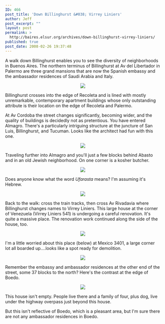 ```yaml
---
ID: 466
post_title: 'Down Billinghurst &#038; Virrey Liniers'
author: Jeff
post_excerpt: ""
layout: post
permalink: >
  http://baires.elsur.org/archives/down-billinghurst-virrey-liniers/
published: true
post_date: 2008-02-26 19:37:48
---
```

A walk down Billinghurst enables you to see the diversity of neighborhoods in Buenos Aires. The northern terminus of Billinghurst at Av del Libertador in Palermo are three grand mansions that are now the Spanish embassy and the ambassador residences of Saudi Arabia and Italy.  

<center>
<a href="http://picasaweb.google.es/iamjeffbarry/BuenosAires/photo#5171415620280029106"><img src="https://lh3.googleusercontent.com/hMI_w3Zyyogqx_TN01R2R90Bvlu_JpR4XFBf1Q0XyTUbgBvAUvLB76jCVpTyiOuK1V21hM-AVR0qsjh2mfgPosYYiyiQZaim8V81zCjcw7bMIw4k4ng-uCJOmGXWo7FJCnNfgzMX-9_YdKfdalr27AiwPgj_Ljq3xLDbHpc9VzC6j5-z5ZKVwIxo9w4KFbC5sxajlfTqDhpieCKg1JR7poKBhRtI6fzX4W7opmdStSRByfAJTKht00ziMGKRteSLusAsbuDwm0kkAIsSb_eR_GivPv9uhokqkPmAaeFZ2Ucsq_OYZAAc3PVHqLJM50okO_0IUK-48tWXkUokAdBSybUwSYW91KI0RWtNb3tUahNi-1dbB5qN09UoNHzL1MghCfE5Kzgz1IlIn6tHbuauAqCZFeAwBm1HhmeRTboftfJTRO-ew556K1RZPK8om2OjDisLeUtlU1seORNQDRuGa4zRB2ONW4R_utLqeZgYnKHDQrtu662ifjRjGbj92h9wa8aiGrM89gAbBYEZNd55ergA7CUdZ9qum-wN5uRKj1QgiUo80qo3IaW0MyY-glJkjmPc=w1024-h768-no" /></a>
</center>

Billinghurst crosses into the edge of Recoleta and is lined with mostly unremarkable, contemporary apartment buildings whose only outstanding attribute is their location on the edge of Recoleta and Palermo. 

At Av Cordoba the street changes significantly, becoming wider, and the quality of buildings is decidedly not as pretentious. You have entered Almagro. There's a particularly intriguing structure at the juncture of San Luis, Billinghurst, and Tucuman. Looks like the architect had fun with this one.

<center>
<a href="http://picasaweb.google.es/iamjeffbarry/BuenosAires/photo#5171410973125414738"><img src="https://lh3.googleusercontent.com/LtgTNjpA4vOmmE16SGvcAGxgDbLocaRsbVYfaoRBKHwJN9vwOtCwRcJZD4itPvdkrG1FswVzh-PqSQeVZJFbw12JdWbYk55FUXEdjcYHAv0zcRcC9lLP3zjHBwSXbahKDqKSgYJRUSnpcyID7_AD_h0EHSlyvcHc2xKvQbcN2dEAUF9awCP1jANu8yJCzDBiRiMpJzN80NCSyH7NNiceAke9nj0PqJn4Tlmd1my631Jhh2DPe3DfTIWYNCxOe5awq2XJUgZK4Qtzgt4ouGWSF9GqKgmZaNZf1uzRroHktsaoana0Q9Wj4OWBptQmN0bVfS0K41-VfUcNW-4mfIj1DNe3zpZYsdj7iIDXuHZSlOdKEZJyXKPKo7HUdCakUZmzTLLMOPUNUdoSYZrUNtswzqQxqVNmR6C81ZZjCx0QpLjM9HukYLeN3RWRqEKePhPPZhBU9Ke96egjdU5qCIQ9VDrt4dwbJXVDInqlnTnGZKUu7bZ2ajl8PEnPq-155_rDK_nInK79T42v3I8GpjE_fgs4OttKzPX4WR5KiKUNdzArUCg5d0hFOWQqgwQGFmi8qrWE=w1024-h768-no" /></a>
<p>
</p></center>

Traveling further into Almagro and you'll just a few blocks behind Abasto and in an old Jewish neighborhood. On one corner is a kosher butcher.

<center>
<a href="http://picasaweb.google.es/iamjeffbarry/BuenosAires/photo#5171411690384953186"><img src="https://lh3.googleusercontent.com/re4l5XNuhwCRcAS8Mw8ggECZse-UXU_yJ8IywR4jh2XDJBlhbwm9c_-C35YZ8tSSji5LmGYoc_Su0baKzLfSTeLW6LsEZvZsn2O41RrrSh_-6NLfxd70z8ww8BmdeuWZ6uxlaCxF71EMOXRZs65L5vZyvrW36AkeA5Dp9s7b3r2gfx9NqnMD1yOSS1kJty3gwGWA9YkNaJLLjmBRTkwUfItEHM3X4WKpDLNgVdYv1hkPniY_spNQbMlaYNZeHEAuqmI8_ErsTqZc5FvXDKtRc0ygQbWlvF-4EzPO0ltuF-CUYQIdFY2F-zkzKBqc-P88WH6uLqPT_JjKNarwinyfVwI-WdwYk5qBKSkoiJ73RBSoPDLtUF-lYJEh_-cMdWWOBvyil6y4893lvhU_R-XQVEGZiPPVeWngpLPwGu3LmokQF97AzA2OhXs9Qr3p1VWeRrxjMW0MEIKG_ULAXdvC8VyinmQIH3lViYQpTHZJdXWXMN6nls0bq8teoBPwN0BbpP5eg533CvtWCefZzvbSnuaA5xrImD2PFJOxiFWmMA3m7F2cf9yfxx0GY0k08qsJmQ6m=w1024-h768-no" /></a> 
</center>

Does anyone know what the word <em>Ufarasta</em> means? I'm assuming it's Hebrew. 

<center>
<a href="http://picasaweb.google.es/iamjeffbarry/BuenosAires/photo#5171412068342075250"><img src="https://lh3.googleusercontent.com/wFLvBAMcr3IbSSfqSDQ0cJw-1vWY01JShC2fAaZV82MlD14hzj0mpho2LasRgTaslNRcwwxucCdC5SA64BIQZMnIPvyJH7PUkGn8bkQIgDw1PtQAYv_HBpI0c0HLX7vOozs778ceXIrPqhzEMmKurTmabdzj-O9d9riGASpLwrl5nCvrryEKVz6qoSodiPEfNhygk57wANPo5GASQ_PIZS3PA0WXe-KCryI1seXHJdldpeWmT4zcoJNdw6_kGzTE76Qh61WFFF59yKGBpDiSB56fiWbhFvEmZS35h6zzjKtg0m4Oz34QKmHm1FIag25PCChA0yNzF2_T6UYZQGBmWWKvH-09hEKeS72fGRjhdvCAdT3lx7dFPaaeVoW4bFBziKudIqX6uiO9n0wSkvual-T5qIvavnxeAoLjihZzbWRAQbRiwvEsMlfyRufAxH-fwwZwhgEhuZvB5UBO1FxsshODooqpRzHtRj9iS9hNE2ngZEpjP2pFW4KyRSQFaL2U2saPaH7WcxugtkyjwbvKboRBDKRPYfE0Ow1_lDDjYH-mkahIoFqiNerkzQi9TIjwAjSy=w1024-h768-no" /></a>
</center>
<p>
Back to the walk: cross the train tracks, then cross Av Rivadavia where Billinghurst changes names to Virrey Liniers.  This large house at the corner of Venezuela (Virrey Liniers 541) is undergoing a careful renovation. It's quite a massive place. The renovation work continued along the side of the house, too.

<center>
<a href="http://picasaweb.google.es/iamjeffbarry/BuenosAires/photo#5171413717609516930"><img src="https://lh3.googleusercontent.com/45UErtNKI-7tulMcaX9uHec-x2whYSyqRA8SMuvT7vQV6S73b3zHDLTEyM_UklAjZDOGqgZd4cAYoTsdcNJ17HMYybiDnbdjVsRLneXM2ddP_JAftGzF3vN1UesNFMM1LArg9bjCg4Thmjji9HyuLCmQlNIjhQKYCjIzjnKdPI1IiYsj0yGqoa-Cmvmakp0_-7Np-TVH9b5u8-KedC5UdgdfQGy38Bzkt6cQA3XDoVMMRCpSduMhCkfZkCstbb3iebP5ICVDePbQNsxPqa37ZdG2r-61M0bDcFXBRErO7mi9yOmKD5KUe8Sc3w4WrWt70K0nhtzsbKH33N8GfM8DRIXhuekwQbyLjGT21jJi8FhKzGOogP98WmmILI-DORNQ4gu81IRbFvaS11yQsXZDJCTfuTYcdmEchezl3nHBGXPgjYS0vlTdbQjAZf5mVlRzTHQobQrse4LLhYOA9Z6kawkIK9qqiYY4uJIr56_H4DFXHzyhEGhXbSSarzeBWIri8tu5mx68_mIo865SVQ40erPTmNxovqkvg-cFa_j_dcq6t0aWmyQeClYuwBVzMbOgsTgb=w1024-h768-no" /></a>
</center>
</p><p>
I'm a little worried about this place (below) at Mexico 3401, a large corner lot all boarded up....looks like a spot ready for demolition.

<center>
<a href="http://picasaweb.google.es/iamjeffbarry/BuenosAires/photo#5171413897998143378"><img src="https://lh3.googleusercontent.com/htVMwy0CvbI1IyFj8zgioqssWcJMlg4PODk6uC92z35fzSGc_gCQsrTnOWfh4t6nht-zXsQv7yyAFWTRJXvtu1LNIkAhNVjMxsSigd_YfbMXCjna2-aMKQ11RgK_ngunrrx5g6Ql9gAF57LyMuiyol1_Je7muUMh7QH9G-G-sE0756fCn_bYm0ajDKowR2XX1DQ_ENi1fngtVb39hOSyDFSFFGRSzDm6t2AbIyQjg5IQdxos45T3dmoOSIMa27acybC7z0E0t_0oelC463mBBiRGlOYs0MVON8o0xQ5b4t14sPEkFygTVqJhdpIXgLReGuGGCgmowARL4ItbNqhUF4cKUVHzknPeJd0EgSB7pzRallleaEojDgj9K40IESC10n673S5k3UbwRoK-jJ_qu3gFo6XDSoJNEVeTQURuWEP9OXH9-J4xAaYdhNlvp2ucxAIS_epo_wwJ_rOKruxyTxvBtioSlKRTSs0TPO8LnbgBScD9nT6UK9oILxZ4CQVpAgkFZRCuD-IWMIqHl2kLOb5tuIv3SbQ38YiPBy5ofduIqDb45YhzD8_XkWKwhzYKuFUV=w1024-h768-no" /></a>
</center>
</p><p>
Remember the embassy and ambassador residences at the other end of the street, some 37 blocks to the north? Here's the contrast at the edge of Boedo. 

<center>
<a href="http://picasaweb.google.es/iamjeffbarry/BuenosAires/photo#5171414606667747234"><img src="https://lh3.googleusercontent.com/brJSmrANbl7e6xwewB45cZRrNSr2xZqksyFrhlhcp77P3Le3NQ7XRVLCG1EPX9r4xQjZTuCCSby10eOAfAyP-ia5ZSPqlHDAzjXpQam5Hf11DUydV4943u45sK_v6eCkHnhWxnpRDXc5MWS_6Qd9zQYgOmHfX6cpAU6vZ5HN9mRQJH0BTQS_MYjis7be2rdmqzKyP2BUCYbYjgjqd7hDQQVFtoyMRCRj0Izm_TPhXx-JwHGmWWHfDjynCYILPkNMgNGwA588wj8LFObmR5C4yIMBK35B5bTzrH3qPBHNVVYk5ZmBvlfxy8tEpTRERUskTtcTfS7NFF7rs42zYtK7s960w2ZDE3aRL2bKrs4Rd2u0w7rIImwgd8yuVwf9baA-HiBRSafazLtAu8UFUwYo6qPO-ascv7TP8wahL2M1KTpyFFfszI3Q5kmJfP11VXyLKOyqbpVnUYtYpp40kgXVeZbq0Hz1SFYuwtOAKvTRWyoII-T3sNSJp8nujYKvjJEUdOrz9EHC0u7mCnDYr77iS61_5iq9QMVRhceNKx4GDaZ9aQFDokVPHTrjZCgG1PRHy7oW=w1024-h768-no" /></a>
</center>

This house isn't empty. People live there and a family of four, plus dog, live under the highway overpass just beyond this house. 

But this isn't reflective of Boedo, which is a pleasant area, but I'm sure there are not any ambassador residences in Boedo. 

</p>